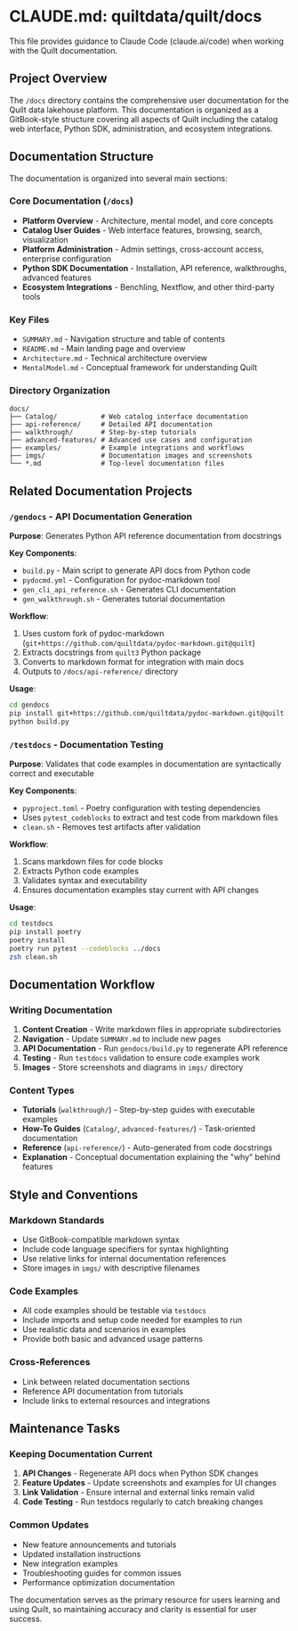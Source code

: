 <!-- markdownlint-disable MD013 -->
# CLAUDE.md: quiltdata/quilt/docs

This file provides guidance to Claude Code (claude.ai/code) when working with the Quilt documentation.

## Project Overview

The `/docs` directory contains the comprehensive user documentation for the Quilt data lakehouse platform. This documentation is organized as a GitBook-style structure covering all aspects of Quilt including the catalog web interface, Python SDK, administration, and ecosystem integrations.

## Documentation Structure

The documentation is organized into several main sections:

### Core Documentation (`/docs`)

- **Platform Overview** - Architecture, mental model, and core concepts
- **Catalog User Guides** - Web interface features, browsing, search, visualization
- **Platform Administration** - Admin settings, cross-account access, enterprise configuration  
- **Python SDK Documentation** - Installation, API reference, walkthroughs, advanced features
- **Ecosystem Integrations** - Benchling, Nextflow, and other third-party tools

### Key Files

- `SUMMARY.md` - Navigation structure and table of contents
- `README.md` - Main landing page and overview
- `Architecture.md` - Technical architecture overview
- `MentalModel.md` - Conceptual framework for understanding Quilt

### Directory Organization

```tree
docs/
├── Catalog/           # Web catalog interface documentation
├── api-reference/     # Detailed API documentation
├── walkthrough/       # Step-by-step tutorials
├── advanced-features/ # Advanced use cases and configuration
├── examples/          # Example integrations and workflows
├── imgs/              # Documentation images and screenshots
└── *.md               # Top-level documentation files
```

## Related Documentation Projects

### `/gendocs` - API Documentation Generation

**Purpose**: Generates Python API reference documentation from docstrings

**Key Components**:

- `build.py` - Main script to generate API docs from Python code
- `pydocmd.yml` - Configuration for pydoc-markdown tool
- `gen_cli_api_reference.sh` - Generates CLI documentation
- `gen_walkthrough.sh` - Generates tutorial documentation

**Workflow**:

1. Uses custom fork of pydoc-markdown (`git+https://github.com/quiltdata/pydoc-markdown.git@quilt`)
2. Extracts docstrings from `quilt3` Python package
3. Converts to markdown format for integration with main docs
4. Outputs to `/docs/api-reference/` directory

**Usage**:

```bash
cd gendocs
pip install git+https://github.com/quiltdata/pydoc-markdown.git@quilt
python build.py
```

### `/testdocs` - Documentation Testing

**Purpose**: Validates that code examples in documentation are syntactically correct and executable

**Key Components**:

- `pyproject.toml` - Poetry configuration with testing dependencies
- Uses `pytest_codeblocks` to extract and test code from markdown files
- `clean.sh` - Removes test artifacts after validation

**Workflow**:

1. Scans markdown files for code blocks
2. Extracts Python code examples
3. Validates syntax and executability
4. Ensures documentation examples stay current with API changes

**Usage**:

```bash
cd testdocs
pip install poetry
poetry install
poetry run pytest --codeblocks ../docs
zsh clean.sh
```

## Documentation Workflow

### Writing Documentation

1. **Content Creation** - Write markdown files in appropriate subdirectories
2. **Navigation** - Update `SUMMARY.md` to include new pages
3. **API Documentation** - Run `gendocs/build.py` to regenerate API reference
4. **Testing** - Run `testdocs` validation to ensure code examples work
5. **Images** - Store screenshots and diagrams in `imgs/` directory

### Content Types

- **Tutorials** (`walkthrough/`) - Step-by-step guides with executable examples
- **How-To Guides** (`Catalog/`, `advanced-features/`) - Task-oriented documentation
- **Reference** (`api-reference/`) - Auto-generated from code docstrings
- **Explanation** - Conceptual documentation explaining the "why" behind features

## Style and Conventions

### Markdown Standards

- Use GitBook-compatible markdown syntax
- Include code language specifiers for syntax highlighting
- Use relative links for internal documentation references
- Store images in `imgs/` with descriptive filenames

### Code Examples

- All code examples should be testable via `testdocs`
- Include imports and setup code needed for examples to run
- Use realistic data and scenarios in examples
- Provide both basic and advanced usage patterns

### Cross-References

- Link between related documentation sections
- Reference API documentation from tutorials
- Include links to external resources and integrations

## Maintenance Tasks

### Keeping Documentation Current

1. **API Changes** - Regenerate API docs when Python SDK changes
2. **Feature Updates** - Update screenshots and examples for UI changes
3. **Link Validation** - Ensure internal and external links remain valid
4. **Code Testing** - Run testdocs regularly to catch breaking changes

### Common Updates

- New feature announcements and tutorials
- Updated installation instructions
- New integration examples
- Troubleshooting guides for common issues
- Performance optimization documentation

The documentation serves as the primary resource for users learning and using Quilt, so maintaining accuracy and clarity is essential for user success.
